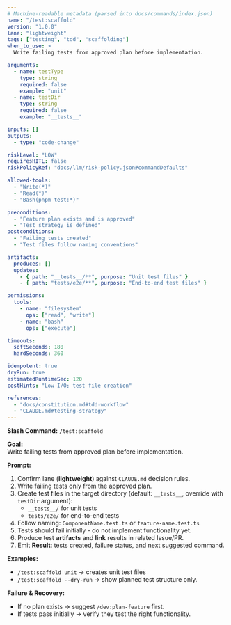 ```yaml
---
# Machine-readable metadata (parsed into docs/commands/index.json)
name: "/test:scaffold"
version: "1.0.0"
lane: "lightweight"
tags: ["testing", "tdd", "scaffolding"]
when_to_use: >
  Write failing tests from approved plan before implementation.

arguments:
  - name: testType
    type: string
    required: false
    example: "unit"
  - name: testDir
    type: string
    required: false
    example: "__tests__"

inputs: []
outputs:
  - type: "code-change"

riskLevel: "LOW"
requiresHITL: false
riskPolicyRef: "docs/llm/risk-policy.json#commandDefaults"

allowed-tools:
  - "Write(*)"
  - "Read(*)"
  - "Bash(pnpm test:*)"

preconditions:
  - "Feature plan exists and is approved"
  - "Test strategy is defined"
postconditions:
  - "Failing tests created"
  - "Test files follow naming conventions"

artifacts:
  produces: []
  updates:
    - { path: "__tests__/**", purpose: "Unit test files" }
    - { path: "tests/e2e/**", purpose: "End-to-end test files" }

permissions:
  tools:
    - name: "filesystem"
      ops: ["read", "write"]
    - name: "bash"
      ops: ["execute"]

timeouts:
  softSeconds: 180
  hardSeconds: 360

idempotent: true
dryRun: true
estimatedRuntimeSec: 120
costHints: "Low I/O; test file creation"

references:
  - "docs/constitution.md#tdd-workflow"
  - "CLAUDE.md#testing-strategy"
---
```


**Slash Command:** `/test:scaffold`

**Goal:**  
Write failing tests from approved plan before implementation.

**Prompt:**  
1) Confirm lane (**lightweight**) against `CLAUDE.md` decision rules.  
2) Write failing tests only from the approved plan.
3) Create test files in the target directory (default: `__tests__`, override with `testDir` argument):
   - `__tests__/` for unit tests
   - `tests/e2e/` for end-to-end tests
4) Follow naming: `ComponentName.test.ts` or `feature-name.test.ts`
5) Tests should fail initially - do not implement functionality yet.
6) Produce test **artifacts** and **link** results in related Issue/PR.
7) Emit **Result**: tests created, failure status, and next suggested command.

**Examples:**  
- `/test:scaffold unit` → creates unit test files
- `/test:scaffold --dry-run` → show planned test structure only.

**Failure & Recovery:**  
- If no plan exists → suggest `/dev:plan-feature` first.
- If tests pass initially → verify they test the right functionality.

